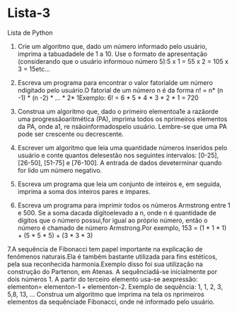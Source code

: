 # Lista-3
Lista de Python

1. Crie um algoritmo que, dado um número informado pelo usuário, imprima a tabuadadele de 1 a 10. Use o formato de apresentação (considerando que o usuário informouo número 5):5 x 1 = 55 x 2 = 105 x 3 = 15etc... 

2. Escreva um programa para encontrar o valor fatorialde um número ndigitado pelo usuário.O fatorial de um número n é da forma n! = n* (n -1) * (n -2) * ... * 2* 1Exemplo: 6! = 6 * 5 * 4 * 3 * 2 * 1 = 720 

3. Construa  um  algoritmo  que,  dado  o  primeiro  elementoa1e  a  razãorde  uma  progressãoaritmética (PA), imprima todos os nprimeiros elementos da PA, onde a1, re nsãoinformadospelo usuário. Lembre-se que uma PA pode ser crescente ou decrescente.

4. Escrever um algoritmo que leia uma quantidade números inseridos pelo usuário e conte quantos delesestão nos seguintes intervalos: [0-25], [26-50], [51-75] e [76-100]. A entrada de dados deveterminar quando for lido um número negativo.

5. Escreva  um  programa  que  leia  um  conjunto  de  inteiros  e,  em  seguida,  imprima  a  soma  dos inteiros pares e ímpares.

6. Escreva um programa para imprimir todos os números Armstrong entre 1 e 500. Se a soma dacada dígitoelevado a n, onde n é quantidade de dígitos que o número possui,for igual ao próprio número, então o número é chamado de número Armstrong.Por exemplo, 153 = (1 * 1 * 1) + (5 * 5 * 5) + (3 * 3 * 3)

7.A  sequência  de  Fibonacci  tem  papel  importante  na  explicação  de  fenômenos  naturais.Ela  é também bastante utilizada para fins estéticos, pela sua reconhecida harmonia.Exemplo disso foi sua  utilização  na  construção  do  Partenon,  em  Atenas.  A  sequênciadá-se  inicialmente  por  dois números 1. A partir do terceiro elemento usa-se aexpressão: elementon= elementon-1 + elementon-2. Exemplo de sequência: 1, 1, 2, 3, 5,8, 13, ...
Construa um algoritmo que imprima na tela os nprimeiros elementos da sequênciade Fibonacci, onde né informado pelo usuário.
